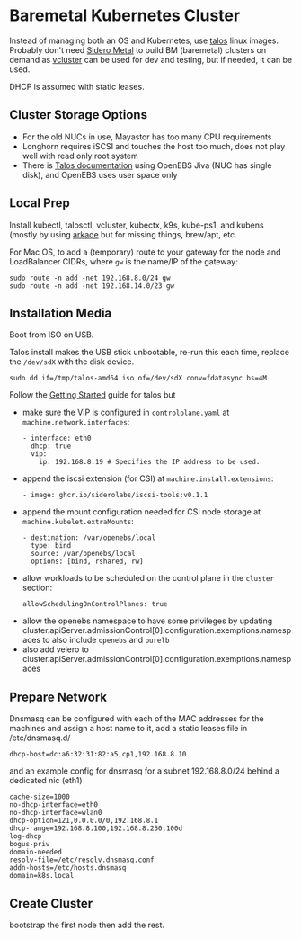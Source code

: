 # Baremetal Kubernetes Cluster

Instead of managing both an OS and Kubernetes, use [talos](https://www.talos.dev) linux images.  Probably don't need [Sidero Metal](https://www.sidero.dev) to build BM (baremetal) clusters on demand as [vcluster](https://www.vcluster.com) can be used for dev and testing, but if needed, it can be used.

DHCP is assumed with static leases.

## Cluster Storage Options

* For the old NUCs in use, Mayastor has too many CPU requirements
* Longhorn requires iSCSI and touches the host too much, does not play well with read only root system
* There is [Talos documentation](https://www.talos.dev/v1.2/kubernetes-guides/configuration/replicated-local-storage-with-openebs-jiva/) using OpenEBS Jiva (NUC has single disk), and OpenEBS uses user space only

## Local Prep

Install kubectl, talosctl, vcluster, kubectx, k9s, kube-ps1, and kubens (mostly by using [arkade](https://github.com/alexellis/arkade) but for missing things, brew/apt, etc.

For Mac OS, to add a (temporary) route to your gateway for the node and LoadBalancer CIDRs, where `gw` is the name/IP of the gateway:

```
sudo route -n add -net 192.168.8.0/24 gw
sudo route -n add -net 192.168.14.0/23 gw
```

## Installation Media

Boot from ISO on USB.

Talos install makes the USB stick unbootable, re-run this each time, replace the `/dev/sdX` with the disk device.

```
sudo dd if=/tmp/talos-amd64.iso of=/dev/sdX conv=fdatasync bs=4M
```

Follow the [Getting Started](https://www.talos.dev/v1.2/introduction/getting-started/) guide for talos but

* make sure the VIP is configured in `controlplane.yaml` at `machine.network.interfaces`:
  ```
  - interface: eth0
    dhcp: true
    vip:
      ip: 192.168.8.19 # Specifies the IP address to be used.
  ```
* append the iscsi extension (for CSI) at `machine.install.extensions`:
  ```
  - image: ghcr.io/siderolabs/iscsi-tools:v0.1.1
  ```
* append the mount configuration needed for CSI node storage at `machine.kubelet.extraMounts`:
  ```
  - destination: /var/openebs/local
    type: bind
    source: /var/openebs/local
    options: [bind, rshared, rw]
  ```
* allow workloads to be scheduled on the control plane in the `cluster` section:
  ```
  allowSchedulingOnControlPlanes: true
  ```
* allow the openebs namespace to have some privileges by updating cluster.apiServer.admissionControl[0].configuration.exemptions.namespaces to also include `openebs` and `purelb`
* also add velero to cluster.apiServer.admissionControl[0].configuration.exemptions.namespaces  

## Prepare Network 

Dnsmasq can be configured with each of the MAC addresses for the machines and assign a host name to it, add a static leases file in /etc/dnsmasq.d/

```
dhcp-host=dc:a6:32:31:82:a5,cp1,192.168.8.10
```

and an example config for dnsmasq for a subnet 192.168.8.0/24 behind a dedicated nic (eth1)

```
cache-size=1000
no-dhcp-interface=eth0
no-dhcp-interface=wlan0
dhcp-option=121,0.0.0.0/0,192.168.8.1
dhcp-range=192.168.8.100,192.168.8.250,100d
log-dhcp
bogus-priv
domain-needed
resolv-file=/etc/resolv.dnsmasq.conf
addn-hosts=/etc/hosts.dnsmasq
domain=k8s.local
```

## Create Cluster

bootstrap the first node then add the rest.
